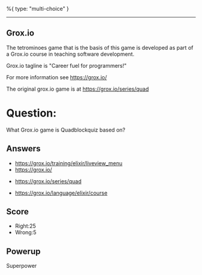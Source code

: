 %{
 type: "multi-choice"
}

---
## Grox.io
The tetrominoes game that is the basis of this game
is developed as part of a Grox.io course
in teaching software development.

Grox.io tagline is "Career fuel for programmers!"

For more information see https://grox.io/

The original grox.io game is at https://grox.io/series/quad

# Question:
What Grox.io game is Quadblockquiz based on?

## Answers
- https://grox.io/training/elixir/liveview_menu
- https://grox.io/
* https://grox.io/series/quad
- https://grox.io/language/elixir/course

## Score
- Right:25
- Wrong:5

## Powerup
Superpower
